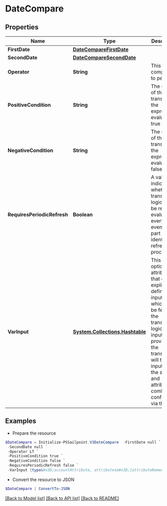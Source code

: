 # DateCompare
## Properties

Name | Type | Description | Notes
------------ | ------------- | ------------- | -------------
**FirstDate** | [**DateCompareFirstDate**](DateCompareFirstDate.md) |  | 
**SecondDate** | [**DateCompareSecondDate**](DateCompareSecondDate.md) |  | 
**Operator** | **String** | This is the comparison to perform. | Operation | Description | | --------- | ------- | | LT        | Strictly less than: firstDate &lt; secondDate | | LTE       | Less than or equal to: firstDate &lt;&#x3D; secondDate | | GT        | Strictly greater than: firstDate &gt; secondDate | | GTE       | Greater than or equal to: firstDate &gt;&#x3D; secondDate |  | 
**PositiveCondition** | **String** | The output of the transform if the expression evalutes to true | 
**NegativeCondition** | **String** | The output of the transform if the expression evalutes to false | 
**RequiresPeriodicRefresh** | **Boolean** | A value that indicates whether the transform logic should be re-evaluated every evening as part of the identity refresh process | [optional] [default to $false]
**VarInput** | [**System.Collections.Hashtable**](AnyType.md) | This is an optional attribute that can explicitly define the input data which will be fed into the transform logic. If input is not provided, the transform will take its input from the source and attribute combination configured via the UI. | [optional] 

## Examples

- Prepare the resource
```powershell
$DateCompare = Initialize-PSSailpoint.V3DateCompare  -FirstDate null `
 -SecondDate null `
 -Operator LT `
 -PositiveCondition true `
 -NegativeCondition false `
 -RequiresPeriodicRefresh false `
 -VarInput {type&#x3D;accountAttribute, attributes&#x3D;{attributeName&#x3D;first_name, sourceName&#x3D;Source}}
```

- Convert the resource to JSON
```powershell
$DateCompare | ConvertTo-JSON
```

[[Back to Model list]](../README.md#documentation-for-models) [[Back to API list]](../README.md#documentation-for-api-endpoints) [[Back to README]](../README.md)

